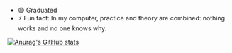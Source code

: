 <!-- - 🌴 I’m currently-->
- 😄 Graduated
- ⚡ Fun fact: In my computer, practice and theory are combined: nothing works and no one knows why.

[![Anurag's GitHub stats](https://github-readme-stats.vercel.app/api?username=yuban00018&theme=vision-friendly-dark)](https://github.com/anuraghazra/github-readme-stats)

<!--
- 👯 I’m looking to collaborate on )
- 🤔 I’m looking for help with ...
- 💬 Ask me about ...
- 📫 How to reach me: ...
- 😄 Pronouns: ...
-->
